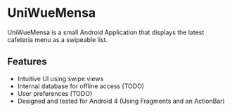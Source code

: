 UniWueMensa
===========

UniWueMensa is a small Android Application that displays the
latest cafeteria menu as a swipeable list.

## Features

* Intuitive UI using swipe views
* Internal database for offline access (TODO)
* User preferences (TODO)
* Designed and tested for Android 4 (Using Fragments and an ActionBar)
